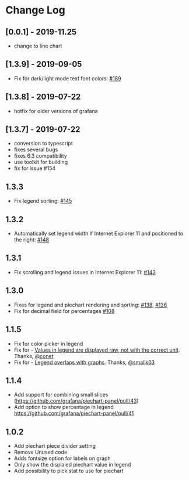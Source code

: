 # Change Log
## [0.0.1] - 2019-11.25

- change to line chart

## [1.3.9] - 2019-09-05

- Fix for dark/light mode text font colors: [#189](https://github.com/grafana/piechart-panel/issues/189)

## [1.3.8] - 2019-07-22

- hotfix for older versions of grafana

## [1.3.7] - 2019-07-22

- conversion to typescript
- fixes several bugs
- fixes 6.3 compatibility
- use toolkit for building
- fix for issue #154

## 1.3.3

* Fix legend sorting: [#145](https://github.com/grafana/piechart-panel/issues/145)

## 1.3.2

* Automatically set legend width if Internet Explorer 11 and positioned to the right: [#148](https://github.com/grafana/piechart-panel/issues/148)

## 1.3.1

* Fix scrolling and legend issues in Internet Explorer 11: [#143](https://github.com/grafana/piechart-panel/issues/143)

## 1.3.0

* Fixes for legend and piechart rendering and sorting: [#138](https://github.com/grafana/piechart-panel/pull/138), [#136](https://github.com/grafana/piechart-panel/pull/136)
* Fix for decimal field for percentages [#108](https://github.com/grafana/piechart-panel/pull/108)

## 1.1.5

* Fix for color picker in legend
* Fix for - [Values in legend are displayed raw, not with the correct unit](https://github.com/grafana/piechart-panel/issues/51). Thanks, [@conet](https://github.com/conet)
* Fix for - [Legend overlaps with graphs](https://github.com/grafana/piechart-panel/issues/34). Thanks, [@smalik03](https://github.com/smalik03)

## 1.1.4
* Add support for combining small slices (https://github.com/grafana/piechart-panel/pull/43)
* Add option to show percentage in legend https://github.com/grafana/piechart-panel/pull/41

## 1.0.2

* Add piechart piece divider setting
* Remove Unused code
* Adds fontsize option for labels on graph
* Only show the displaied piechart value in legend
* Add possibility to pick stat to use for piechart
